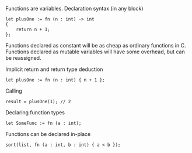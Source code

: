 Functions are variables.
Declaration syntax (in any block)

	let plusOne := fn (n : int) -> int
	{
		return n + 1;
	};

Functions declared as constant will be as cheap as ordinary functions in C. Functions declared as mutable variables will have some overhead, but can be reassigned.

Implicit return and return type deduction

	let plusOne := fn (n : int) { n + 1 };

Calling

	result = plusOne(1); // 2

Declaring function types

	let SomeFunc := fn (a : int);

Functions can be declared in-place

	sort(list, fn (a : int, b : int) { a < b });
